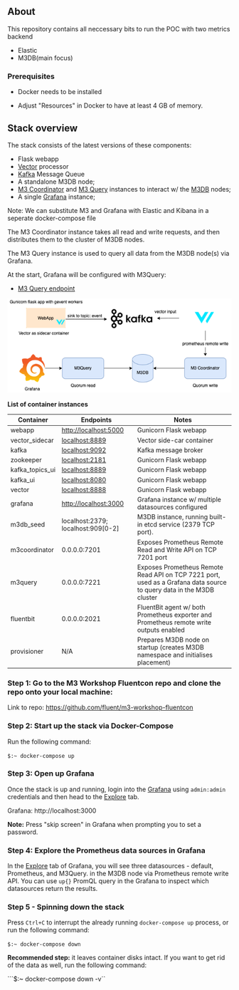 ## About

This repository contains all neccessary bits to run the POC with two metrics backend
- Elastic
- M3DB(main focus)

### Prerequisites 

- Docker needs to be installed

- Adjust "Resources" in Docker to have at least 4 GB of memory.

## Stack overview

The stack consists of the latest versions of these components:

- Flask webapp
- [Vector](https://vector.dev/) processor
- [Kafka](https://kafka.apache.org/) Message Queue
- A standalone M3DB node;
- [M3 Coordinator](https://m3db.io/docs/m3coordinator/) and [M3 Query](https://m3db.io/docs/m3query/) instances to interact w/ the [M3DB](https://m3db.io/docs/m3db/) nodes;
- A single [Grafana](https://grafana.com/) instance;

Note: We can substitute M3 and Grafana with Elastic and Kibana in a seperate docker-compose file

The M3 Coordinator instance takes all read and write requests, and then distributes them to the cluster of M3DB nodes.

The M3 Query instance is used to query all data from the M3DB node(s) via Grafana.

At the start, Grafana will be configured with M3Query: 

- [M3 Query endpoint](http://localhost:7221)

![Architecture diagram](./flask_vector_m3.png)

**List of container instances**

| Container   | Endpoints 	| Notes		|
| ----------- | ----------- |-----------|
| webapp| [http://localhost:5000](http://localhost:9090)|Gunicorn Flask webapp|
| vector_sidecar| [localhost:8889](http://localhost:8889)|Vector side-car container|
| kafka| [localhost:9092](http://localhost:9092)|Kafka message broker|
| zookeeper| [localhost:2181](localhost:2181)|Gunicorn Flask webapp|
| kafka_topics_ui| [localhost:8889](localhost:18000)|Gunicorn Flask webapp|
| kafka_ui| [localhost:8080](http://localhost:8080)|Gunicorn Flask webapp|
| vector| [localhost:8888](localhost:8888)|Gunicorn Flask webapp|
| grafana| [http://localhost:3000](http://localhost:3000)|Grafana instance w/ multiple datasources configured|
| m3db_seed	  | localhost:2379; localhost:909[0-2]| M3DB instance, running built-in etcd service (2379 TCP port). |
| m3coordinator| 0.0.0.0:7201 | Exposes Prometheus Remote Read and Write API on TCP 7201 port |
| m3query | 0.0.0.0:7221  | Exposes Prometheus Remote Read API on TCP 7221 port, used as a Grafana data source to query data in the M3DB cluster|
| fluentbit | 0.0.0.0:2021  | FluentBit agent w/ both Prometheus exporter and Prometheus remote write outputs enabled|
| provisioner | N/A | Prepares M3DB node on startup (creates M3DB namespace and initialises placement) |


### Step 1: Go to the M3 Workshop Fluentcon repo and clone the repo onto your local machine: 

Link to repo: https://github.com/fluent/m3-workshop-fluentcon

### Step 2: Start up the stack via Docker-Compose

Run the following command:

```$:~ docker-compose up```

### Step 3: Open up Grafana 

Once the stack is up and running, login into the [Grafana](http://localhost:3000) using `admin:admin` credentials and then head to the [Explore](http://localhost:3000/explore) tab.

Grafana: http://localhost:3000

**Note:** Press "skip screen" in Grafana when prompting you to set a password. 

### Step 4: Explore the Prometheus data sources in Grafana

In the [Explore](http://localhost:3000/explore) tab of Grafana, you will see three datasources - default, Prometheus, and M3Query. 
in the M3DB node via Prometheus remote write API. You can use `up{}` PromQL query in the Grafana to inspect which datasources return the results.

### Step 5 - Spinning down the stack

Press `Ctrl+C` to interrupt the already running `docker-compose up` process, or run the following command:

```$:~ docker-compose down```

**Recommended step:** it leaves container disks intact. If you want to get rid of the data as well, run the following command:

```$:~ docker-compose down -v``